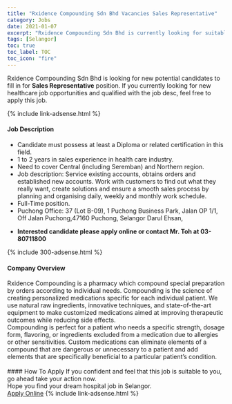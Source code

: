 ```yaml
---
title: "Rxidence Compounding Sdn Bhd Vacancies Sales Representative" 
category: Jobs 
date: 2021-01-07 
excerpt: "Rxidence Compounding Sdn Bhd is currently looking for suitable person to fill in the Sales Representative which positioned at Selangor" 
tags: [Selangor] 
toc: true 
toc_label: TOC 
toc_icon: "fire" 
--- 
```


<p>Rxidence Compounding Sdn Bhd is looking for new potential candidates to fill in for <b>Sales Representative</b> position. If you currently looking for new healthcare job opportunities and qualified with the job desc, feel free to apply this job.
</p>{% include link-adsense.html %} 
<div><div><h4>Job Description</h4></div><div><div><span><div><ul><li>Candidate must possess at least a Diploma or related certification in this field.</li><li>1 to 2 years in sales experience in health care industry.</li><li>Need to cover Central (including Seremban) and Northern region.</li><li>Job description: Service existing accounts, obtains orders and established new accounts. Work with customers to find out what they really want, create solutions and ensure a smooth sales process by planning and organising daily, weekly and monthly work schedule.</li><li>Full-Time position.</li><li>Puchong Office: 37 (Lot B-09), 1 Puchong Business Park, Jalan OP 1/1, Off Jalan Puchong,47160 Puchong, Selangor Darul Ehsan,</li></ul><ul><li><strong>Interested candidate please apply online or contact Mr. Toh at 03-80711800</strong></li></ul></div></span></div></div></div> 
{% include 300-adsense.html %} 
<div><div><h4>Company Overview</h4></div><div><div><span><div><div>
<div>Rxidence Compounding is a pharmacy which compound special preparation by orders according to individual needs. Compounding is the science of creating personalized medications specific for each individual patient. We use natural raw ingredients, innovative techniques, and state-of-the-art equipment to make customized medications aimed at improving therapeutic outcomes while reducing side effects.</div>
<div>Compounding is perfect for a patient who needs a specific strength, dosage form, flavoring, or ingredients excluded from a medication due to allergies or other sensitivities. Custom medications can eliminate elements of a compound that are dangerous or unnecessary to a patient and add elements that are specifically beneficial to a particular patient&#8217;s condition.<br>
&#160;</div>
</div></div></span></div></div></div> 
#### How To Apply 
If you confident and feel that this job is suitable to you, go ahead take your action now. <br/> 
Hope you find your dream hospital job in Selangor. <br/> 
<a href="https://www.jobstreet.com.my/en/job/sales-representative-4459032?jobId=jobstreet-my-job-4459032&sectionRank=29&token=0~dfa4c637-6b54-4bab-a71f-b4ca15c802fd&fr=SRP%20View%20In%20New%20Ta" class="btn btn--warning" target="_blank" rel="nofollow noopenner">Apply Online</a> 
{% include link-adsense.html %} 